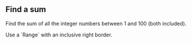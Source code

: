 ## Find a sum

Find the sum of all the integer numbers between 1 and 100 (both included).

<div class="hint">
Use a `Range` with an inclusive right border. 
</div>